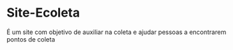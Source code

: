 # Site-Ecoleta

É um site com objetivo de auxiliar na coleta e ajudar pessoas a encontrarem pontos de coleta
